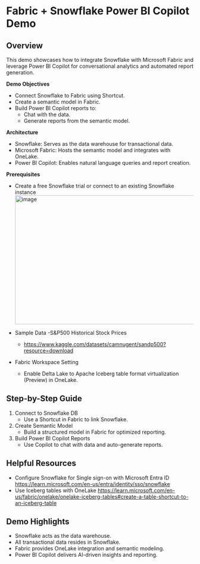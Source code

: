 # Fabric + Snowflake Power BI Copilot Demo 

## Overview

This demo showcases how to integrate Snowflake with Microsoft Fabric and leverage Power BI Copilot for conversational analytics and automated report generation.

**Demo Objectives**
- Connect Snowflake to Fabric using Shortcut.
- Create a semantic model in Fabric.
- Build Power BI Copilot reports to:
  - Chat with the data.
  - Generate reports from the semantic model.

**Architecture**
- Snowflake: Serves as the data warehouse for transactional data.
- Microsoft Fabric: Hosts the semantic model and integrates with OneLake.
- Power BI Copilot: Enables natural language queries and report creation.

**Prerequisites**
- Create a free Snowflake trial or connect to an existing Snowflake instance
  <img width="595" height="347" alt="image" src="https://github.com/user-attachments/assets/92669297-eefc-47c0-8532-ff385f98df4f" />

- Sample Data -S&P500 Historical Stock Prices
  - https://www.kaggle.com/datasets/camnugent/sandp500?resource=download
- Fabric Workspace Setting
  - Enable Delta Lake to Apache Iceberg table format virtualization (Preview) in OneLake.


## Step-by-Step Guide
1. Connect to Snowflake DB
    - Use a Shortcut in Fabric to link Snowflake.
2. Create Semantic Model
    - Build a structured model in Fabric for optimized reporting.
3. Build Power BI Copilot Reports
    - Use Copilot to chat with data and auto-generate reports.


## Helpful Resources
- Configure Snowflake for Single sign-on with Microsoft Entra ID https://learn.microsoft.com/en-us/entra/identity/sso/snowflake
- Use Iceberg tables with OneLake https://learn.microsoft.com/en-us/fabric/onelake/onelake-iceberg-tables#create-a-table-shortcut-to-an-iceberg-table


## Demo Highlights

- Snowflake acts as the data warehouse.
- All transactional data resides in Snowflake.
- Fabric provides OneLake integration and semantic modeling.
- Power BI Copilot delivers AI-driven insights and reporting.
